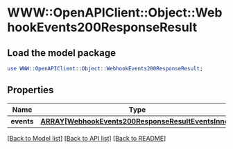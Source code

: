 # WWW::OpenAPIClient::Object::WebhookEvents200ResponseResult

## Load the model package
```perl
use WWW::OpenAPIClient::Object::WebhookEvents200ResponseResult;
```

## Properties
Name | Type | Description | Notes
------------ | ------------- | ------------- | -------------
**events** | [**ARRAY[WebhookEvents200ResponseResultEventsInner]**](WebhookEvents200ResponseResultEventsInner.md) |  | [optional] 

[[Back to Model list]](../README.md#documentation-for-models) [[Back to API list]](../README.md#documentation-for-api-endpoints) [[Back to README]](../README.md)


